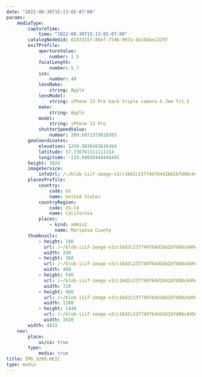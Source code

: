 ```yaml
---
date: "2022-08-30T15:13:05-07:00"
params:
    mediaType:
        captureTime:
            time: "2022-08-30T15:13:05-07:00"
        catalogNodeUid: 0197d15f-86ef-7546-907a-da15dae13297
        exifProfile:
            apertureValue:
                number: 1.5
            focalLength:
                number: 5.7
            iso:
                number: 40
            lensMake:
                string: Apple
            lensModel:
                string: iPhone 13 Pro back triple camera 5.7mm f/1.5
            make:
                string: Apple
            model:
                string: iPhone 13 Pro
            shutterSpeedValue:
                number: 289.6871379810303
        geoCoordinates:
            elevation: 1250.9836363636364
            latitude: 37.730761111111114
            longitude: -119.60056944444445
        height: 3024
        imageService:
            infoUrl: /~/blob-iiif-image-v3/c16d2c237749764d1b62bfd88c649c90ebc87a4018657b1e3182b9b3f20bcebc/info.json
        placesProfile:
            country:
                code: US
                name: United States
            countryRegion:
                code: US-CA
                name: California
            places:
                - kind: admin2
                  name: Mariposa County
        thumbnails:
            - height: 180
              url: /~/blob-iiif-image-v3/c16d2c237749764d1b62bfd88c649c90ebc87a4018657b1e3182b9b3f20bcebc/full/240%2C180/0/default.jpg
              width: 240
            - height: 360
              url: /~/blob-iiif-image-v3/c16d2c237749764d1b62bfd88c649c90ebc87a4018657b1e3182b9b3f20bcebc/full/480%2C360/0/default.jpg
              width: 480
            - height: 540
              url: /~/blob-iiif-image-v3/c16d2c237749764d1b62bfd88c649c90ebc87a4018657b1e3182b9b3f20bcebc/full/720%2C540/0/default.jpg
              width: 720
            - height: 960
              url: /~/blob-iiif-image-v3/c16d2c237749764d1b62bfd88c649c90ebc87a4018657b1e3182b9b3f20bcebc/full/1280%2C960/0/default.jpg
              width: 1280
            - height: 1440
              url: /~/blob-iiif-image-v3/c16d2c237749764d1b62bfd88c649c90ebc87a4018657b1e3182b9b3f20bcebc/full/1920%2C1440/0/default.jpg
              width: 1920
        width: 4032
    nav:
        place:
            us/ca: true
        type:
            media: true
title: IMG_3209.HEIC
type: media
---
```

